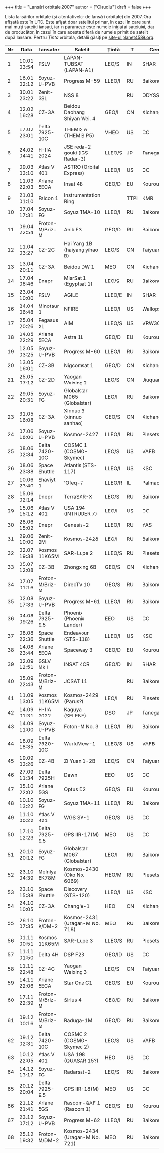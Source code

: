 +++
title = "Lansări orbitale 2007"
author = ["Claudiu"]
draft = false
+++

Lista lansărilor orbitale (și a tentativelor de lansări orbitale) din 2007. Ora afișată este în UTC. Este afișat doar satelitul primar, în cazul în care sunt mai mulți sateliți lansați, iar în paranteze este numele inițial al satelului, dat de producător, în cazul în care acesta diferă de numele primit de satelit după lansare. Pentru _Ținta_ orbitală, detalii găsiți pe [site-ul planet4589.org](https://planet4589.org/space/log/orbcat.html).

| Nr. | Data        | Lansator        | Satelit                        | Țintă  | T    | Centru      | Rampă    | R. |
|-----|-------------|-----------------|--------------------------------|--------|------|-------------|----------|----|
| 1   | 10.01 03:54 | PSLV            | LAPAN-TUBSAT (LAPAN-A1)        | LEO/S  | IN   | SHAR        | FLP      | S  |
| 2   | 18.01 02:12 | Soyuz-U-PVB     | Progress M-59                  | LLEO/I | RU   | Baikonur    | LC1      | S  |
| 3   | 30.01 23:22 | Zenit-3SL       | NSS 8                          |        | RU   | ODYSSEY,K   | LA       | F  |
| 4   | 02.02 16:28 | CZ-3A           | Beidou Daohang Shiyan Wei. 4   | GEO/I  | CN   | Xichang     | LC2      | S  |
| 5   | 17.02 23:01 | Delta 7925-10C  | THEMIS A (THEMIS P5)           | VHEO   | US   | CC          | SLC17B   | S  |
| 6   | 24.02 04:41 | H-IIA 2024      | JSE reda-2 gouki (IGS Radar-2) | LLEO/S | JP   | Tanegashima | Y        | S  |
| 7   | 09.03 03:10 | Atlas V 401     | ASTRO (Orbital Express)        | LLEO/I | US   | CC          | SLC41    | S  |
| 8   | 11.03 22:03 | Ariane 5ECA     | Insat 4B                       | GEO/D  | EU   | Kourou      | ELA3     | S  |
| 9   | 21.03 01:10 | Falcon 1        | Instrumentation Ring           |        | TTPI | KMR         | OM       | F  |
| 10  | 07.04 17:31 | Soyuz-FG        | Soyuz TMA-10                   | LLEO/I | RU   | Baikonur    | LC1      | S  |
| 11  | 09.04 22:54 | Proton-M/Briz-M | Anik F3                        | GEO/D  | RU   | Baikonur    | LC200/39 | S  |
| 12  | 11.04 03:27 | CZ-2C           | Hai Yang 1B (haiyang yihao B)  | LEO/S  | CN   | Taiyuan     | LC7      | S  |
| 13  | 13.04 20:11 | CZ-3A           | Beidou DW 1                    | MEO    | CN   | Xichang     | LC3      | S  |
| 14  | 17.04 06:46 | Dnepr           | MisrSat 1 (Egyptsat 1)         | LEO/S  | RU   | Baikonur    | LC109/95 | S  |
| 15  | 23.04 10:00 | PSLV            | AGILE                          | LLEO/E | IN   | SHAR        | SLP      | S  |
| 16  | 24.04 06:48 | Minotaur 1      | NFIRE                          | LLEO/I | US   | Wallops     | Pad 0B   | S  |
| 17  | 25.04 20:26 | Pegasus XL      | AIM                            | LLEO/S | US   | VRW30/12    | L-1011   | S  |
| 18  | 04.05 22:29 | Ariane 5ECA     | Astra 1L                       | GEO/D  | EU   | Kourou      | ELA3     | S  |
| 19  | 12.05 03:25 | Soyuz-U-PVB     | Progress M-60                  | LLEO/I | RU   | Baikonur    | LC1      | S  |
| 20  | 13.05 16:01 | CZ-3B           | Nigcomsat 1                    | GEO/D  | CN   | Xichang     | LC2?     | S  |
| 21  | 25.05 07:12 | CZ-2D           | Yaogan Weixing 2               | LEO/S  | CN   | Jiuquan     | Pad 603  | S  |
| 22  | 29.05 20:31 | Soyuz-FG        | Globalstar M065 (Globalstar)   | LEO/I  | RU   | Baikonur    | LC31     | S  |
| 23  | 31.05 16:08 | CZ-3A           | Xinnuo 3 (xinnuo sanhao)       | GEO/S  | CN   | Xichang     | LC3?     | S  |
| 24  | 07.06 18:00 | Soyuz-U-PVB     | Kosmos-2427                    | LLEO/I | RU   | Plesetsk    | LC16/2   | S  |
| 25  | 08.06 02:34 | Delta 7420-10C  | COSMO 1 (COSMO-Skymed)         | LEO/S  | US   | VAFB        | SLC2W    | S  |
| 26  | 08.06 23:38 | Space Shuttle   | Atlantis  (STS-117)            | LLEO/I | US   | KSC         | LC39A    | S  |
| 27  | 10.06 23:40 | Shaviyt 1       | 'Ofeq-7                        | LLEO/R | IL   | Palmachim   |          | S  |
| 28  | 15.06 02:14 | Dnepr           | TerraSAR-X                     | LEO/S  | RU   | Baikonur    | LC109/95 | S  |
| 29  | 15.06 15:12 | Atlas V 401     | USA 194 (INTRUDER 7)           | LEO/I  | US   | CC          | SLC41    | F  |
| 30  | 28.06 15:02 | Dnepr           | Genesis-2                      | LLEO/I | RU   | YAS         | Sh370/11 | S  |
| 31  | 29.06 10:00 | Zenit-2M        | Kosmos-2428                    | LEO/I  | RU   | Baikonur    | LC45/1   | S  |
| 32  | 02.07 19:38 | Kosmos 11K65M   | SAR-Lupe 2                     | LLEO/S | RU   | Plesetsk    | LC132/1  | S  |
| 33  | 05.07 12:08 | CZ-3B           | Zhongxing 6B                   | GEO/S  | CN   | Xichang     | LC2      | S  |
| 34  | 07.07 01:16 | Proton-M/Briz-M | DirecTV 10                     | GEO/S  | RU   | Baikonur    | LC200/39 | S  |
| 35  | 02.08 17:33 | Soyuz-U-PVB     | Progress M-61                  | LLEO/I | RU   | Baikonur    | LC1      | S  |
| 36  | 04.08 09:26 | Delta 7925-9.5  | Phoenix (Phoenix Lander)       | EEO    | US   | CC          | SLC17A   | S  |
| 37  | 08.08 22:36 | Space Shuttle   | Endeavour (STS-118)            | LLEO/I | US   | KSC         | LC39A    | S  |
| 38  | 14.08 23:44 | Ariane 5ECA     | Spaceway 3                     | GEO/D  | EU   | Kourou      | ELA3     | S  |
| 39  | 02.09 12:51 | GSLV Mk I       | INSAT 4CR                      | GEO/D  | IN   | SHAR        | SLP      | F  |
| 40  | 05.09 22:43 | Proton-M/Briz-M | JCSAT 11                       |        | RU   | Baikonur    | LC200/39 | F  |
| 41  | 11.09 13:05 | Kosmos 11K65M   | Kosmos-2429 (Parus?)           | LEO/I  | RU   | Plesetsk    | LC132/1  | S  |
| 42  | 14.09 01:31 | H-IIA 2022      | Kaguya (SELENE)                | DSO    | JP   | Tanegashima | Y        | S  |
| 43  | 14.09 11:00 | Soyuz-U-PVB     | Foton-M No. 3                  | LLEO/I | RU   | Baikonur    | LC1      | S  |
| 44  | 18.09 18:35 | Delta 7920-10C  | WorldView-1                    | LLEO/S | US   | VAFB        | SLC2W    | S  |
| 45  | 19.09 03:26 | CZ-4B           | Zi Yuan 1-2B                   | LEO/S  | CN   | Taiyuan     | LC7      | S  |
| 46  | 27.09 11:34 | Delta 7925H     | Dawn                           | EEO    | US   | CC          | SLC17B   | S  |
| 47  | 05.10 22:02 | Ariane 5GS      | Optus D2                       | GEO/S  | EU   | Kourou      | ELA3     | S  |
| 48  | 10.10 13:22 | Soyuz-FG        | Soyuz TMA-11                   | LLEO/I | RU   | Baikonur    | LC1      | S  |
| 49  | 11.10 00:22 | Atlas V 421     | WGS SV-1                       | GEO/S  | US   | CC          | SLC41    | S  |
| 50  | 17.10 12:23 | Delta 7925-9.5  | GPS IIR-17(M)                  | MEO    | US   | CC          | SLC17A   | S  |
| 51  | 20.10 20:12 | Soyuz-FG        | Globalstar M067 (Globalstar)   | LEO/I  | RU   | Baikonur    | LC31     | S  |
| 52  | 23.10 04:39 | Molniya 8K78M   | Kosmos-2430 (Oko No. 6069)     | HEO/M  | RU   | Plesetsk    | LC16/2   | S  |
| 53  | 23.10 15:38 | Space Shuttle   | Discovery (STS-120)            | LLEO/I | US   | KSC         | LC39A    | S  |
| 54  | 24.10 10:05 | CZ-3A           | Chang'e-1                      | HEO    | CN   | Xichang     | LC3      | S  |
| 55  | 26.10 07:35 | Proton-K/DM-2   | Kosmos-2431 (Uragan-M No. 718) | MEO    | RU   | Baikonur    | LC81/24  | S  |
| 56  | 01.11 00:51 | Kosmos 11K65M   | SAR-Lupe 3                     | LLEO/S | RU   | Plesetsk    | LC132/1  | S  |
| 57  | 11.11 01:50 | Delta 4H        | DSP F23                        | GEO/ID | US   | CC          | SLC37B   | S  |
| 58  | 11.11 22:48 | CZ-4C           | Yaogan Weixing 3               | LEO/S  | CN   | Taiyuan     | LC7      | S  |
| 59  | 14.11 22:06 | Ariane 5ECA     | Star One C1                    | GEO/S  | EU   | Kourou      | ELA3     | S  |
| 60  | 17.11 22:39 | Proton-M/Briz-M | Sirius 4                       | GEO/D  | RU   | Baikonur    | LC200/39 | S  |
| 61  | 09.12 00:16 | Proton-M/Briz-M | Raduga-1M                      | GEO/D  | RU   | Baikonur    | LC81/24  | S  |
| 62  | 09.12 02:31 | Delta 7420-10C  | COSMO 2 (COSMO-Skymed 2)       | LEO/S  | US   | VAFB        | SLC2W    | S  |
| 63  | 10.12 22:05 | Atlas V 401     | USA 198 (QUASAR 15?)           | HEO    | US   | CC          | SLC41    | S  |
| 64  | 14.12 13:17 | Soyuz-FG        | Radarsat-2                     | LEO/S  | RU   | Baikonur    | LC31     | S  |
| 65  | 20.12 20:04 | Delta 7925-9.5  | GPS IIR-18(M)                  | MEO    | US   | CC          | SLC17A   | S  |
| 66  | 21.12 21:41 | Ariane 5GS      | Rascom-QAF 1 (Rascom 1)        | GEO/S  | EU   | Kourou      | ELA3     | S  |
| 67  | 23.12 07:12 | Soyuz-U-PVB     | Progress M-62                  | LLEO/I | RU   | Baikonur    | LC1      | S  |
| 68  | 25.12 19:32 | Proton-M/DM-2   | Kosmos-2434 (Uragan-M No. 721) | MEO    | RU   | Baikonur    | LC81/24  | S  |
